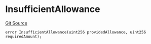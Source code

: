 # InsufficientAllowance
[Git Source](https://github.com/matter-labs/zksync-contracts/blob/a1506a91fd7e3b73aa6fe10caf12e32f39e26211/contracts/l2-contracts/errors/L2ContractErrors.sol)


```solidity
error InsufficientAllowance(uint256 providedAllowance, uint256 requiredAmount);
```

